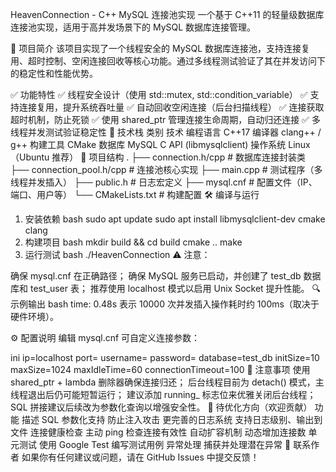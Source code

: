 HeavenConnection - C++ MySQL 连接池实现
一个基于 C++11 的轻量级数据库连接池实现，适用于高并发场景下的 MySQL 数据库连接管理。

🧠 项目简介
该项目实现了一个线程安全的 MySQL 数据库连接池，支持连接复用、超时控制、空闲连接回收等核心功能。通过多线程测试验证了其在并发访问下的稳定性和性能优势。

✅ 功能特性
✅ 线程安全设计（使用 std::mutex, std::condition_variable）
✅ 支持连接复用，提升系统吞吐量
✅ 自动回收空闲连接（后台扫描线程）
✅ 连接获取超时机制，防止死锁
✅ 使用 shared_ptr 管理连接生命周期，自动归还连接
✅ 多线程并发测试验证稳定性
🧰 技术栈
类别	技术
编程语言	C++17
编译器	clang++ / g++
构建工具	CMake
数据库	MySQL C API (libmysqlclient)
操作系统	Linux（Ubuntu 推荐）
📁 项目结构
.
├── connection.h/cpp        # 数据库连接封装类
├── connection_pool.h/cpp   # 连接池核心实现
├── main.cpp                # 测试程序（多线程并发插入）
├── public.h                # 日志宏定义
├── mysql.cnf               # 配置文件（IP、端口、用户等）
└── CMakeLists.txt          # 构建配置
🛠️ 编译与运行
1. 安装依赖
bash
sudo apt update
sudo apt install libmysqlclient-dev cmake clang
2. 构建项目
bash
mkdir build && cd build
cmake ..
make
3. 运行测试
bash
./HeavenConnection
⚠️ 注意：

确保 mysql.cnf 在正确路径；
确保 MySQL 服务已启动，并创建了 test_db 数据库和 test_user 表；
推荐使用 localhost 模式以启用 Unix Socket 提升性能。
🔍 示例输出
bash
time: 0.48s
表示 10000 次并发插入操作耗时约 100ms（取决于硬件环境）。

⚙️ 配置说明
编辑 mysql.cnf 可自定义连接参数：

ini
ip=localhost
port=
username=
password=
database=test_db
initSize=10
maxSize=1024
maxIdleTime=60
connectionTimeout=100
📌 注意事项
使用 shared_ptr + lambda 删除器确保连接归还；
后台线程目前为 detach() 模式，主线程退出后仍可能短暂运行；
建议添加 running_ 标志位来优雅关闭后台线程；
SQL 拼接建议后续改为参数化查询以增强安全性。
🚀 待优化方向（欢迎贡献）
功能	描述
SQL 参数化支持	防止注入攻击
更完善的日志系统	支持日志级别、输出到文件
连接健康检查	主动 ping 检查连接有效性
自动扩容机制	动态增加连接数
单元测试	使用 Google Test 编写测试用例
异常处理	捕获并处理潜在异常
💬 联系作者
如果你有任何建议或问题，请在 GitHub Issues 中提交反馈！
